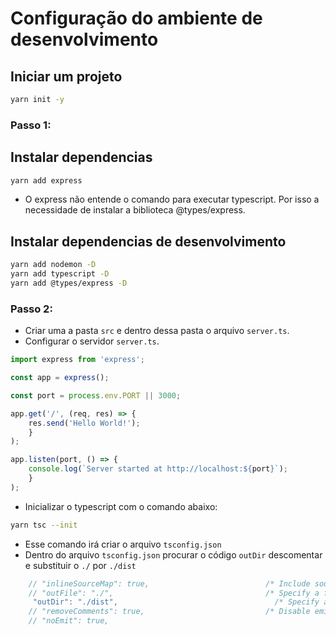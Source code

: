 # Configuração do ambiente de desenvolvimento

## Iniciar um projeto
```bash
yarn init -y
```
### Passo 1:
## Instalar dependencias
```bash
yarn add express
```
- O express não entende o comando para executar typescript. Por isso a necessidade de instalar a biblioteca @types/express.
## Instalar dependencias de desenvolvimento
```bash
yarn add nodemon -D
yarn add typescript -D
yarn add @types/express -D
```
### Passo 2:
- Criar uma a pasta `src` e dentro dessa pasta o arquivo `server.ts`.
- Configurar o servidor `server.ts`.
```ts
import express from 'express';

const app = express();

const port = process.env.PORT || 3000;

app.get('/', (req, res) => {
    res.send('Hello World!');
    }
);

app.listen(port, () => {
    console.log(`Server started at http://localhost:${port}`);
    }
);
```
- Inicializar o typescript com o comando abaixo:
```bash
yarn tsc --init
```
- Esse comando irá criar o arquivo `tsconfig.json`
- Dentro do arquivo `tsconfig.json` procurar o código `outDir` descomentar e substituir o `./` por `./dist`
```ts
    // "inlineSourceMap": true,                          /* Include sourcemap files inside the emitted JavaScript. */
    // "outFile": "./",                                  /* Specify a file that bundles all outputs into one JavaScript file. If 'declaration' is true, also designates a file that bundles all .d.ts output. */
     "outDir": "./dist",                                   /* Specify an output folder for all emitted files. */
    // "removeComments": true,                           /* Disable emitting comments. */
    // "noEmit": true, 
```